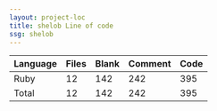 ```yaml
---
layout: project-loc
title: shelob Line of code
ssg: shelob
---
```

<div class="table-responsive">
<table class="table">
<thead><tr>
<th>Language</th>
<th>Files</th>
<th>Blank</th>
<th>Comment</th>
<th>Code</th>
</tr></thead><tbody>
<tr><td>Ruby</td><td> 12</td><td> 142</td><td> 242</td><td> 395</td></tr>
<tr><td>Total</td><td>12</td><td>142</td><td>242</td><td>395</td></tr>
</tbody></table></div>

